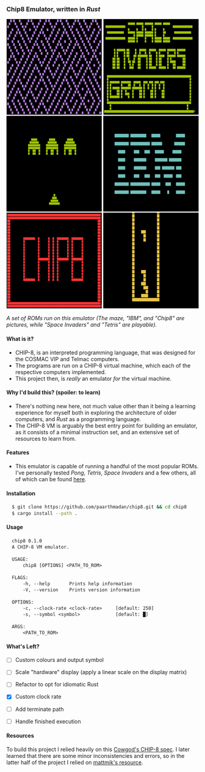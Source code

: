 ### Chip8 Emulator, written in _Rust_

<p>
  <img src="assets/maze.png" width="250", height="250">
  <img src="assets/space1.png" width="250", height="250">
  <img src="assets/space2.png" width="250", height="250">
  <img src="assets/ibm.png" width="250", height="250">
  <img src="assets/chip8.png" width="250", height="250">
  <img src="assets/tetris.png" width="250", height="250">
</p>

_A set of ROMs run on this emulator (The maze, "IBM", and "Chip8" are pictures, while "Space Invaders" and "Tetris" are playable)._

#### What is it?
- CHIP-8, is an interpreted programming language, that was designed for the COSMAC VIP and Telmac computers.
- The programs are run on a CHIP-8 virtual machine, which each of the respective computers implemented. 
- This project then, is _really_ an emulator _for_ the virtual machine.

#### Why I'd build this? (spoiler: to learn)
- There's nothing new here, not much value other than it being a learning experience for myself both in exploring the architecture of older computers, and _Rust_ as a programming language.
- The CHIP-8 VM is arguably the best entry point for building an emulator, as it consists of a minimal instruction set, and an extensive set of resources to learn from.

#### Features
- This emulator is capable of running a handful of the most popular ROMs. I've personally tested _Pong_, _Tetris_, _Space Invaders_ and a few others, all of which can be found [here](https://github.com/dmatlack/chip8/tree/master/roms).

#### Installation
```sh
  $ git clone https://github.com/paarthmadan/chip8.git && cd chip8
  $ cargo install --path .
```

#### Usage
```
  chip8 0.1.0
  A CHIP-8 VM emulator.

  USAGE:
      chip8 [OPTIONS] <PATH_TO_ROM>

  FLAGS:
      -h, --help       Prints help information
      -V, --version    Prints version information

  OPTIONS:
      -c, --clock-rate <clock-rate>     [default: 250]
      -s, --symbol <symbol>             [default: █]

  ARGS:
      <PATH_TO_ROM>    
```

#### What's Left?
- [ ] Custom colours and output symbol
- [ ] Scale "hardware" display (apply a linear scale on the display matrix)
- [ ] Refactor to opt for idiomatic Rust
- [x] Custom clock rate
- [ ] Add terminate path
- [ ] Handle finished execution


#### Resources
To build this project I relied heavily on this [Cowgod's CHIP-8 spec](http://devernay.free.fr/hacks/chip8/C8TECH10.HTM#8xy6). I later learned that there are some minor inconsistencies and errors, so in the latter half of the project I relied on [mattmik's resource](http://mattmik.com/files/chip8/mastering/chip8.html).
